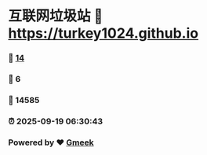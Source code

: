 # 互联网垃圾站 :link: https://turkey1024.github.io 
### :page_facing_up: [14](https://turkey1024.github.io/tag.html) 
### :speech_balloon: 6 
### :hibiscus: 14585 
### :alarm_clock: 2025-09-19 06:30:43 
### Powered by :heart: [Gmeek](https://github.com/Meekdai/Gmeek)
